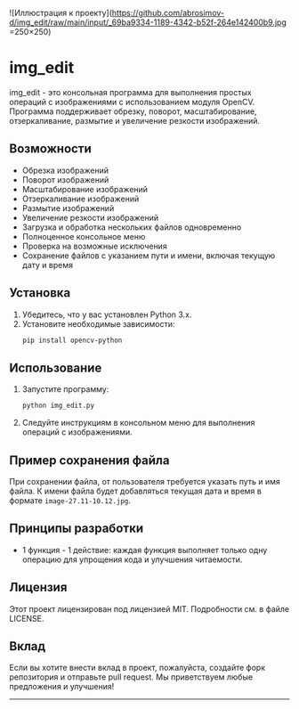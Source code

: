 ![Иллюстрация к проекту](https://github.com/abrosimov-d/img_edit/raw/main/input/_69ba9334-1189-4342-b52f-264e142400b9.jpg =250×250)

# img_edit

img_edit - это консольная программа для выполнения простых операций с изображениями с использованием модуля OpenCV. Программа поддерживает обрезку, поворот, масштабирование, отзеркаливание, размытие и увеличение резкости изображений. 

## Возможности

- Обрезка изображений
- Поворот изображений
- Масштабирование изображений
- Отзеркаливание изображений
- Размытие изображений
- Увеличение резкости изображений
- Загрузка и обработка нескольких файлов одновременно
- Полноценное консольное меню
- Проверка на возможные исключения
- Сохранение файлов с указанием пути и имени, включая текущую дату и время

## Установка

1. Убедитесь, что у вас установлен Python 3.x.
2. Установите необходимые зависимости:
    ```bash
    pip install opencv-python
    ```

## Использование

1. Запустите программу:
    ```bash
    python img_edit.py
    ```
2. Следуйте инструкциям в консольном меню для выполнения операций с изображениями.

## Пример сохранения файла

При сохранении файла, от пользователя требуется указать путь и имя файла. К имени файла будет добавляться текущая дата и время в формате `image-27.11-10.12.jpg`.

## Принципы разработки

- 1 функция - 1 действие: каждая функция выполняет только одну операцию для упрощения кода и улучшения читаемости.

## Лицензия

Этот проект лицензирован под лицензией MIT. Подробности см. в файле LICENSE.

## Вклад

Если вы хотите внести вклад в проект, пожалуйста, создайте форк репозитория и отправьте pull request. Мы приветствуем любые предложения и улучшения!

---
